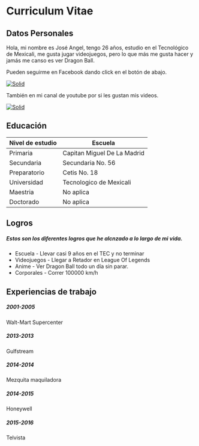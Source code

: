 # Curriculum Vitae

## Datos Personales

Hola, mi nombre es José Angel, tengo 26 años, estudio en el Tecnológico de Mexicali, me gusta jugar videojuegos, pero lo que más me gusta hacer y jamás me canso es ver Dragon Ball.

Pueden seguirme en Facebook dando click en el botón de abajo.

[![Solid](http://rs161.pbsrc.com/albums/t210/phanson_tt/facebook-icon.jpg~c200)](https://www.facebook.com/MikyDuCouteau/)

También en mi canal de youtube por si les gustan mis videos.

[![Solid](http://www.live-pure.org/wp-content/uploads/2013/08/youtube-icon-200x200.png)](https://www.youtube.com/channel/UCio1tYuI06mqHadkYQAN6Rg)

## Educación

| Nivel de estudio | Escuela | 
| ------ | ------ |
| Primaria | Capitan Miguel De La Madrid |  
| Secundaria | Secundaria No. 56 |
| Preparatorio | Cetis No. 18 |
| Universidad | Tecnologico de Mexicali |
| Maestria | No aplica |
| Doctorado | No aplica |

## Logros

##### Estos son los diferentes logros que he alcnzado a lo largo de mi vida.

* Escuela - Llevar casi 9 años en el TEC y no terminar 
* Videojuegos - Llegar a Retador en League Of Legends
* Anime - Ver Dragon Ball todo un día sin parar.
* Corporales - Correr 100000 km/h

## Experiencias de trabajo

##### 2001-2005 
Walt-Mart Supercenter

##### 2013-2013
Gulfstream

##### 2014-2014
Mezquita maquiladora

##### 2014-2015
Honeywell

##### 2015-2016
Telvista



